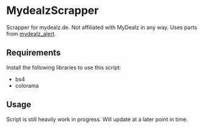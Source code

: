 # MydealzScrapper
Scrapper for mydealz.de. Not affiliated with MyDealz in any way. Uses parts from [mydealz_alert](https://github.com/pfannkuchengesicht/mydealz_alert/).

## Requirements
Install the following libraries to use this script:
* bs4
* colorama

## Usage
Script is still heavily work in progress. Will update at a later point in time.
